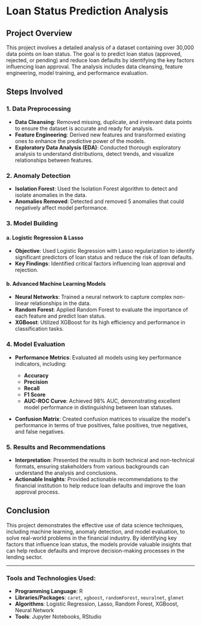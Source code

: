 # Loan Status Prediction Analysis

## Project Overview

This project involves a detailed analysis of a dataset containing over 30,000 data points on loan status. The goal is to predict loan status (approved, rejected, or pending) and reduce loan defaults by identifying the key factors influencing loan approval. The analysis includes data cleansing, feature engineering, model training, and performance evaluation.

## Steps Involved

### 1. Data Preprocessing
- **Data Cleansing**: Removed missing, duplicate, and irrelevant data points to ensure the dataset is accurate and ready for analysis.
- **Feature Engineering**: Derived new features and transformed existing ones to enhance the predictive power of the models.
- **Exploratory Data Analysis (EDA)**: Conducted thorough exploratory analysis to understand distributions, detect trends, and visualize relationships between features.

### 2. Anomaly Detection
- **Isolation Forest**: Used the Isolation Forest algorithm to detect and isolate anomalies in the data.
- **Anomalies Removed**: Detected and removed 5 anomalies that could negatively affect model performance.

### 3. Model Building

#### a. Logistic Regression & Lasso
- **Objective**: Used Logistic Regression with Lasso regularization to identify significant predictors of loan status and reduce the risk of loan defaults.
- **Key Findings**: Identified critical factors influencing loan approval and rejection.

#### b. Advanced Machine Learning Models
- **Neural Networks**: Trained a neural network to capture complex non-linear relationships in the data.
- **Random Forest**: Applied Random Forest to evaluate the importance of each feature and predict loan status.
- **XGBoost**: Utilized XGBoost for its high efficiency and performance in classification tasks.

### 4. Model Evaluation
- **Performance Metrics**: Evaluated all models using key performance indicators, including:
  - **Accuracy**
  - **Precision**
  - **Recall**
  - **F1 Score**
  - **AUC-ROC Curve**: Achieved 98% AUC, demonstrating excellent model performance in distinguishing between loan statuses.

- **Confusion Matrix**: Created confusion matrices to visualize the model's performance in terms of true positives, false positives, true negatives, and false negatives.

### 5. Results and Recommendations
- **Interpretation**: Presented the results in both technical and non-technical formats, ensuring stakeholders from various backgrounds can understand the analysis and conclusions.
- **Actionable Insights**: Provided actionable recommendations to the financial institution to help reduce loan defaults and improve the loan approval process.

## Conclusion

This project demonstrates the effective use of data science techniques, including machine learning, anomaly detection, and model evaluation, to solve real-world problems in the financial industry. By identifying key factors that influence loan status, the models provide valuable insights that can help reduce defaults and improve decision-making processes in the lending sector.

---

### Tools and Technologies Used:
- **Programming Language**: R
- **Libraries/Packages**: `caret`, `xgboost`, `randomForest`, `neuralnet`, `glmnet`
- **Algorithms**: Logistic Regression, Lasso, Random Forest, XGBoost, Neural Network
- **Tools**: Jupyter Notebooks, RStudio